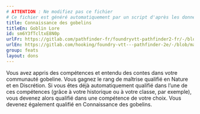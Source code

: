 ```yaml
---
# ATTENTION : Ne modifiez pas ce fichier
# Ce fichier est généré automatiquement par un script d'après les données du module Foundry VTT officiel et de sa traduction
title: Connaissance des gobelins
titleEn: Goblin Lore
id: sm6Y3fTcltxE8N0p
urlFr: https://gitlab.com/pathfinder-fr/foundryvtt-pathfinder2-fr/-/blob/master/data/feats/sm6Y3fTcltxE8N0p.htm
urlEn: https://gitlab.com/hooking/foundry-vtt---pathfinder-2e/-/blob/master/packs/data/feats.db/goblin-lore.json
group: feats
layout: dons
---
```

Vous avez appris des compétences et entendu des contes dans votre communauté gobeline. Vous gagnez le rang de maîtrise qualifié en Nature et en Discrétion. Si vous êtes déjà automatiquement qualifié dans l’une de ces compétences (grâce à votre historique ou à votre classe, par exemple), vous devenez alors qualifié dans une compétence de votre choix. Vous devenez également qualifié en Connaissance des gobelins.


